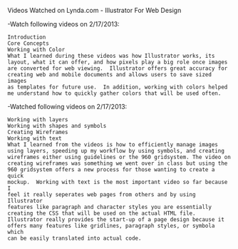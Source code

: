 Videos Watched on Lynda.com - Illustrator For Web Design

-Watch following videos on 2/17/2013:

	Introduction  
	Core Concepts  
	Working with Color  
	What I learned during these videos was how Illustrator works, its
	layout, what it can offer, and how pixels play a big role once images
	are converted for web viewing.  Illustrator offers great accuracy for
	creating web and mobile documents and allows users to save sized images
	as templates for future use.  In addition, working with colors helped
	me understand how to quickly gather colors that will be used often.

-Watched following videos on 2/17/2013:

	Working with layers  
	Working with shapes and symbols  
	Creating Wireframes  
	Working with text  
	What I learned from the videos is how to efficiently manage images
	using layers, speeding up my workflow by using symbols, and creating
	wireframes either using guidelines or the 960 gridsystem. The video on
	creating wireframes was something we went over in class but using the
	960 gridsystem offers a new process for those wanting to create a quick
	mockup.  Working with text is the most important video so far because I
	feel it really seperates web pages from others and by using Illustrator
	features like paragraph and character styles you are essentially
	creating the CSS that will be used on the actual HTML file.
	Illustrator really provides the start-up of a page design because it
	offers many features like gridlines, paragraph styles, or symbola which
	can be easily translated into actual code.  

